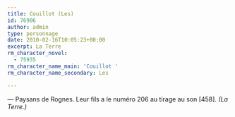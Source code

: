 ```yaml
---
title: Couillot (Les)
id: 76906
author: admin
type: personnage
date: 2010-02-16T10:05:23+00:00
excerpt: La Terre
rm_character_novel:
  - 75935
rm_character_name_main: 'Couillot '
rm_character_name_secondary: Les

---
```

— Paysans de Rognes. Leur fils a le numéro 206 au tirage au son [458]. _(La Terre.)_